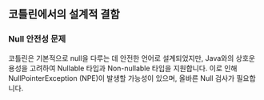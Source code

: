 ## 코틀린에서의 설계적 결함

### Null 안전성 문제
코틀린은 기본적으로 null을 다루는 데 안전한 언어로 설계되었지만, Java와의 상호운용성을 고려하여 Nullable 타입과 Non-nullable 타입을 지원합니다. 이로 인해 NullPointerException (NPE)이 발생할 가능성이 있으며, 올바른 Null 검사가 필요합니다.
